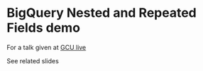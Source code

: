# BigQuery Nested and Repeated Fields demo

For a talk given at [GCU live](https://www.linkedin.com/feed/update/urn:li:activity:7038854992128004096/)

See related slides

